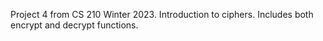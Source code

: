 Project 4 from CS 210 Winter 2023. Introduction to ciphers. Includes both encrypt and decrypt functions.
